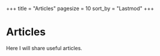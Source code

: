 +++
title = "Articles"
pagesize = 10
sort_by = "Lastmod"
+++
# Articles
Here I will share useful articles.